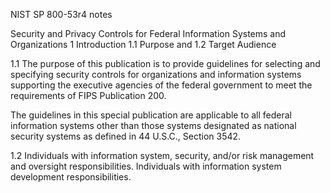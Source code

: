 NIST SP 800-53r4 notes

Security and Privacy Controls for Federal Information Systems
and Organizations
1 Introduction
1.1 Purpose and 
1.2 Target Audience


1.1
The purpose of this publication is to provide guidelines for selecting and specifying security controls for organizations and information systems supporting the executive agencies of the federal government to meet the requirements of FIPS Publication 200.


The guidelines in this special publication are applicable to all federal information systems other than those systems designated as national security systems as defined in 44 U.S.C., Section 3542.

1.2 
Individuals with information system, security, and/or risk management and oversight responsibilities. Individuals with information system development responsibilities.
